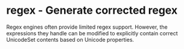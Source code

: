 # regex - Generate corrected regex

Regex engines often provide limited regex support. However, the expressions they
handle can be modified to explicitly contain correct UnicodeSet contents based
on Unicode properties.
